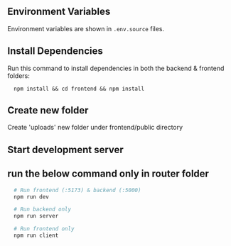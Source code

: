 ## Environment Variables

Environment variables are shown in `.env.source` files.

## Install Dependencies

Run this command to install dependencies in both the backend & frontend folders:

```
  npm install && cd frontend && npm install

```

## Create new folder

Create 'uploads' new folder under frontend/public directory

## Start development server

## run the below command only in router folder

```bash
  # Run frontend (:5173) & backend (:5000)
  npm run dev

  # Run backend only
  npm run server

  # Run frontend only
  npm run client
```

